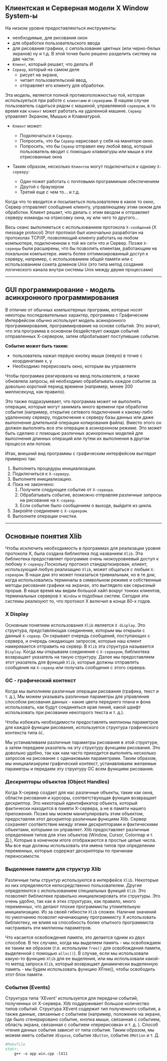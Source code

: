 ## Клиентская и Серверная модели X Window System-ы

На низком уровне предоставляються инструменты:
- необходимые, для рисования окон
- для обработки пользовательского ввода
- для рисования графики, с сипользование цветных (или черно-белых экранов) ну и т.д.
В этой точке было решено разделить систему на две части.
- `Клиент`, который решает, что делать И
- `Сервер`, который на самом деле 
    - рисует на экране,
    - читает пользовательский ввод,
    - отправляет его клиенту для обработки.

Эта модель, является полной противоположностью той, которая используеться при работе с `клиентами` и `серверами`.
В нашем случае пользователь садиться рядом с машиной, управляемой `сервером`, в то время как `клиент` может работать на удаленной машине.
`Сервер` управляет Экраном, Мышью и Клавиатурой.
- `Клиент` может: 
    - Подключаться к `Серверу`. 
	- Попросить, что бы `Сервер` нарисовал у себя на маниторе окно.
	- Попросить, что бы `Сервер` отправил ему любой ввод, который пользователь вводит с помощью клавиатуры или мыши в эти отрисованные окна

- Таким образом, несколько `Клиентов` могут подключиться к одному `Х-серверу`:
    - Один пожет работать с почтовыми программным обеспечением
    - Другой с браузером
    - Третий еще с чем то... и.т.д.

Когда что то вводится и посылаеться пользователем в какое то окно, Сервер отправляет сообщение клиенту, управляющему этим окном для обработки.
Клиент решает, что делать с этим вводом и отправляет серверу команды на отрисовку окна, ну или чего то другого...

Весь сеанс выполняеться с использованием протокола `Х-сообщений` (X message protocol)
Этот протокол был изночально разработан на протоколах TCP/IP, позволяющий клиенту работать на любом компьютере, подключенном к той же сети что и Сервер.
Позже `Х-серверы` были расширены, что бы позволить клиентам, работающим на локальном компьютере. иметь более оптимизированный доступ к серверу, например, с использованием общей памяти или с использованием сокета доменов Unix (это типа метод создания логического канала внутри системы Unix между двумя процессами)

---
## GUI программирование - модель асинхронного программирования
В отличие от обычных компьютерных программ, которые носят некоторы последовательных характер, программа с Графическим Интерфейсом обычно использует модель асинхронного программирования, программирование на основе событий. Это значит, что эта программа в основном бездействует ожидая событий отправленных Х-сервером, затем обробатывает поступившие события.

**Событие может быть таким:**
- пользователь нажал первую кнопку мыши (левую) в точке с координатами х, у
- Необходимо перерисовать окно, которым вы управляете

Чтобы программа реагировала на ввод пользователя, а также обновляла запросы, ей необходимо обрабатывать каждое событие за довольно короткий период времени (например, менее 200 миллисекунд, как правило).

Это также подразумевает, что программа может не выполнять операции, которые могут занимать много времени при обработке события (например, открытие сетевого подключения к какому-либо удаленному серверу, подключение к серверу базы данных или даже выполнение длительной операции копирования файла).
Вместо этого он должен выполнять все эти операции в асинхронном режиме.
Это может быть сделано с помощью различных асинхронных моделей для выполнения длинных операций или путем их выполнения в другом процессе или потоке.

Итак, внешний вид программы с графическим интерфейсом выглядит примерно так:
1. Выполнить процедуры инициализации.
2. Подключиться к `X-серверу`.
3. Выполните инициализацию.
4. Пока не закончено:
    1. Получите следующее событие от `X-сервера`.
    2. Обрабатывать событие, возможно отправляя различные запросы на рисование на `X-сервер`.
    3. Если событие было сообщением о выходе, выйдите из цикла.
5. Закройте соединение с `X-сервером`.
6. Выполните операции очистки.
---
## Основные понятия Xlib

Чтобы исключить необходимость в программах для реализации уровня протокола X, была создана библиотека под названием `Xlib`. Эта библиотека предоставляет программе очень низкоуровневый доступ к любому `X-серверу`.Поскольку протокол стандартизирован, клиент, использующий любую реализацию `Xlib`, может общаться с любым `X-сервером`. В наши дни это может показаться тривиальным, но в те дни, когда использовались терминалы в символьном режиме и собственные методы рисования графики на экранах, это выглядело как серьезный прорыв. В наше время мы видим большой хайп вокруг тонких клиентов, терминальных серверов `Х Window` и подобных систем. Сегодня эти системы реализуют то, что протокол X включил в конце 80-х годов.


### X Display

Основным понятием использования `Xlib` является `X display`. Это структура, представляющая соединение, которым мы открыли с данный `X-сервер`. Он скрывает очередь сообщений, поступающих с сервера, и очередь ожидающих запросов, которые наш клиент намеревается отправить на сервер. В `Xlib` эта структура называется `Display`. Когда мы открываем соединение с `X-сервером`, библиотека возвращает указатель на такую структуру. Далее мы предоставляем этот указатель для функций `Xlib`, которые должны отправлять сообщения на `X-сервер` или получать сообщения с этого сервера.

### GC - графический контекст

Когда мы выполняем различные операции рисования (графика, текст и т. д.), Мы можем указывать различные параметры для управления способом рисования данных - какие цвета переднего плана и фона использовать, как будут соединяться края линий, какой шрифт использовать при рисовании некоторого текста и т. д.).

Чтобы избежать необходимости предоставлять миллионы параметров для каждой функции рисования, используется структура графического контекста типа `GC`.

Мы устанавливаем различные параметры рисования в этой структуре, а затем передаем указатель на эту структуру функциям рисования. Это довольно удобно, так как нам часто приходится выполнять несколько запросов на рисование с одинаковыми параметрами. Таким образом, мы инициализируем графический контекст, устанавливаем желаемые параметры и передаем эту структуру GC всем функциям рисования.

### Дескрипторы объектов (Object Handles)

Когда X-сервер создает для нас различные объекты, такие как окна, области рисования и курсоры, соответствующая функция возвращает дескриптор. Это некоторый идентификатор объекта, который фактически находится в памяти X-сервера, а не в памяти нашего приложения. Позже мы можем манипулировать этим объектом, предоставляя этот дескриптор различным функциям Xlib. Сервер сохраняет соответствие между этими дескрипторами и фактическими объектами, которыми он управляет. Xlib предоставляет различные определения типов для этих объектов (Window, Cursor, Colormap и т. Д.), Которые в конечном итоге отображаются в простые целые числа. Мы все еще должны использовать эти имена типов при определении переменных, которые содержат дескрипторы по причинам переносимости.

### Выделение памяти для структур Xlib

Различные типы структур используются в интерфейсе `Xlib`. Некоторые из них определяются непосредственно пользователем. Другие определяются с использованием специальных функций `Xlib`. Это позволяет библиотеке правильно инициализировать эти структуры. Это очень удобно, так как в этих структурах, как правило, много переменных, что делают плохие программисты утомительную инициализацию. Из за своей гибкости `Xlib` сложен. Наличие значений по умолчанию позволит начинающему программисту X использовать библиотеку, не влияя на способность более опытного программиста настраивать эти миллионы параметров.

Что касается освобождения памяти, это делается одним из двух способов. В тех случаях, когда мы выделяем память - мы освобождаем ее таким же образом (т.е. используем `free()` для освобождения памяти, выделенной с помощью `alloc()`). В случае, если мы использовали какую-то функцию `Xlib` для ее выделения, или мы использовали какой-то метод запроса `Xlib`, который возвращает динамически выделенную память - мы будем использовать функцию XFree(), чтобы освободить этот блок памяти.

### События (Events)

Структура типа 'XEvent' используется для передачи событий, полученных от X-сервера. Xlib поддерживает большое количество типов событий. Структура XEvent содержит тип полученного события, а также данные, связанные с событием (например, положение на экране, где было сгенерировано событие, кнопка мыши, связанная с событием, область экрана, связанная с событием «перерисовка» и т. д. ). Способ чтения данных события зависит от типа события. Таким образом, мы можем иметь событие `XExpose`, событие `XButton`, событие `XMotion` и т. Д.

```Makefile
#Makefile
statr:
	g++ -o app win.cpp -lX11
```
